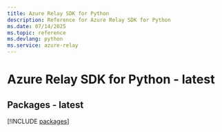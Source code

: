 ```yaml
---
title: Azure Relay SDK for Python
description: Reference for Azure Relay SDK for Python
ms.date: 07/14/2025
ms.topic: reference
ms.devlang: python
ms.service: azure-relay
---
```

# Azure Relay SDK for Python - latest
## Packages - latest
[!INCLUDE [packages](relay-index.md)]